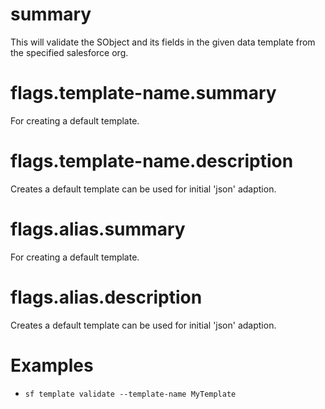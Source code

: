 # summary

This will validate the SObject and its fields in the given data template from the specified salesforce org.

# flags.template-name.summary

For creating a default template.

# flags.template-name.description

Creates a default template can be used for initial 'json' adaption.

# flags.alias.summary

For creating a default template.

# flags.alias.description

Creates a default template can be used for initial 'json' adaption.
# Examples

- `sf template validate --template-name MyTemplate`
